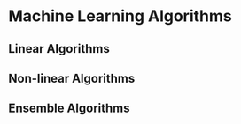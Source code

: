 # Machine Learning Algorithms

## Linear Algorithms

## Non-linear Algorithms

## Ensemble Algorithms
